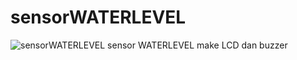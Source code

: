 # sensorWATERLEVEL
![sensorWATERLEVEL](https://socialify.git.ci/fardardnsyh/sensorWATERLEVEL/image?language=1&owner=1&name=1&stargazers=1&theme=Light)
sensor WATERLEVEL make LCD dan buzzer

